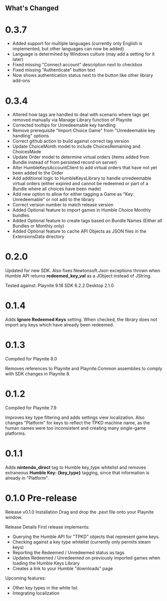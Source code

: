 ﻿## What's Changed
# 0.3.7
- Added support for multiple languages (currently only English is implemented, but other languages can now be added)
- Language is determined by Windows culture (may add a setting for it later)
- Fixed missing "Connect account" description next to checkbox
- Fixed missing "Authenticate" button text
- Now shows authentication status next to the button like other library add-ons

# 0.3.4
- Altered how tags are handled to deal with scenario where tags get removed manually via Manage Library function of Playnite
- Corrected tooltips for Unredeemable key handling
- Remove prerequisite "Import Choice Game" from "Unredeemable key handling" options
- Correct github action to build against correct tag version
- Update ChoiceMonth model to include ChoicesRemaining and ChoicesMade
- Update Order model to determine virtual orders (items added from Bundle instead of from persisted record on server)
- Alter HumbleKeysAccountClient to add virtual orders that have not yet been added to the Order
- Add additional logic to HumbleKeysLibrary to handle unredeemable virtual orders (either expired and cannot be redeemed or part of a Bundle where all choices have been made)
- Add new option to allow for either tagging a Game as "Key: Unredeemable" or not add to the library
- Correct version number to match release version
- Added Optional feature to import games in Humble Choice Monthly bundles.
- Added Optional feature to create tags based on Bundle Names (Either all Bundles or Monthly only)
- Added Optional feature to cache API Objects as JSON files in the ExtensionsData directory

# 0.2.0
Updated for new SDK. Also fixes Newtonsoft.Json exceptions thrown when Humble API returns **redeemed_key_val**
as a JObject instead of JString.

Tested against:
Playnite 9.18
SDK 6.2.2
Desktop 2.1.0

# 0.1.4
Adds **Ignore Redeemed Keys** setting. When checked, the library does not import any keys which have
already been redeemed.

# 0.1.3
Compiled for Playnite 8.0

Removes references to Playnite and Playnite.Common assemblies to comply with SDK changes in Playnite 8.

# 0.1.2
Compiled for Playnite 7.9

Improves key type filtering and adds settings view localization. Also changes "Platform" for keys to reflect the
TPKD machine name, as the human names were too inconsistent and creating many single-game platforms.

# 0.1.1
Adds **nintendo_direct** tag to Humble key_type whitelist and removes extraneous **Humble Key: {key_type}** tagging,
since that information is already in "Platform".


# 0.1.0 Pre-release
Release v0.1.0
Installation
Drag and drop the .pext file onto your Playnite window.

Release Details
First release implements:

* Querying the Humble API for "TPKD" objects that represent game keys.
* Checking against a key type whitelist (currently only permits steam keys)
* Reporting the Redeemed / Unredeemed status as tags
* Updates Redeemed / Unredeemed on previously imported games when loading the Humble Keys Library
* Creates a link to your Humble "downloads" page

Upcoming features:

* Other key types in the white list
* Integrating localization